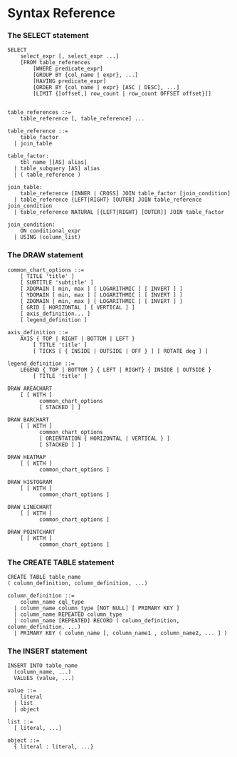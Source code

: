 Syntax Reference
================

### The SELECT statement

    SELECT
        select_expr [, select_expr ...]
        [FROM table_references
            [WHERE predicate_expr]
            [GROUP BY {col_name | expr}, ...]
            [HAVING predicate_expr]
            [ORDER BY {col_name | expr} [ASC | DESC], ...]
            [LIMIT {[offset,] row_count | row_count OFFSET offset}]]


    table_references ::=
        table_reference [, table_reference] ...

    table_reference ::=
        table_factor
      | join_table

    table_factor:
        tbl_name [[AS] alias]
      | table_subquery [AS] alias
      | ( table_reference )

    join_table:
        table_reference [INNER | CROSS] JOIN table_factor [join_condition]
      | table_reference {LEFT|RIGHT} [OUTER] JOIN table_reference join_condition
      | table_reference NATURAL [{LEFT|RIGHT} [OUTER]] JOIN table_factor

    join_condition:
        ON conditional_expr
      | USING (column_list)


### The DRAW statement

    common_chart_options ::=
        [ TITLE 'title' ]
        [ SUBTITLE 'subtitle' ]
        [ XDOMAIN [ min, max ] [ LOGARITHMIC ] [ INVERT ] ]
        [ YDOMAIN [ min, max ] [ LOGARITHMIC ] [ INVERT ] ]
        [ ZDOMAIN [ min, max ] [ LOGARITHMIC ] [ INVERT ] ]
        [ GRID [ HORIZONTAL ] [ VERTICAL ] ]
        [ axis_definition... ]
        [ legend_definition ]

    axis_definition ::=
        AXIS { TOP | RIGHT | BOTTOM | LEFT }
            [ TITLE 'title' ]
            [ TICKS [ { INSIDE | OUTSIDE | OFF } ] [ ROTATE deg ] ]

    legend_definition ::=
        LEGEND { TOP | BOTTOM } { LEFT | RIGHT} { INSIDE | OUTSIDE }
            [ TITLE 'title' ]

    DRAW AREACHART
        [ [ WITH ]
              common_chart_options
              [ STACKED ] ]

    DRAW BARCHART
        [ [ WITH ]
              common_chart_options
              [ ORIENTATION { HORIZONTAL | VERTICAL } ]
              [ STACKED ] ]

    DRAW HEATMAP
        [ [ WITH ]
              common_chart_options ]

    DRAW HISTOGRAM
        [ [ WITH ]
              common_chart_options ]

    DRAW LINECHART
        [ [ WITH ]
              common_chart_options ]

    DRAW POINTCHART
        [ [ WITH ]
              common_chart_options ]



### The CREATE TABLE statement

    CREATE TABLE table_name
    ( column_definition, column_definition, ...)

    column_definition ::=
        column_name cql_type
      | column_name column_type [NOT NULL] [ PRIMARY KEY ]
      | column_name REPEATED column_type
      | column_name [REPEATED] RECORD ( column_definition, column_definition, ...)
      | PRIMARY KEY ( column_name [, column_name1 , column_name2, ... ] )


### The INSERT statement

    INSERT INTO table_name
      (column_name, ...)
      VALUES (value, ...)

    value ::=
        literal
      | list
      | object

    list ::=
      [ literal, ...]

    object ::=
      { literal : literal, ...}
